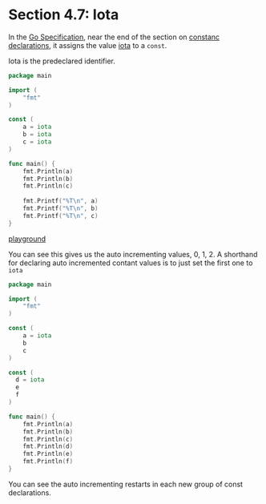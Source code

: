 # Section 4.7: Iota

In the [Go Specification](https://golang.org/ref/spec), near the end of the section on [constanc declarations](https://golang.org/ref/spec#Constant_declarations), it assigns the value [iota](https://golang.org/ref/spec#Iota) to a `const`.  
  
Iota is the predeclared identifier. 

```go
package main

import (
	"fmt"
)

const (
	a = iota
	b = iota
	c = iota
)

func main() {
	fmt.Println(a)
	fmt.Println(b)
	fmt.Println(c)
	
	fmt.Printf("%T\n", a)
	fmt.Printf("%T\n", b)
	fmt.Printf("%T\n", c)
}
```
[playground](https://play.golang.org/p/mkQlg_SX4L)  
  
You can see this gives us the auto incrementing values, 0, 1, 2. A shorthand for declaring auto incremented contant values is to just set the first one to `iota`

```go
package main

import (
	"fmt"
)

const (
	a = iota
	b
	c
)

const (
  d = iota
  e
  f
)

func main() {
	fmt.Println(a)
	fmt.Println(b)
	fmt.Println(c)
	fmt.Println(d)
	fmt.Println(e)
	fmt.Println(f)
}

```
You can see the auto incrementing restarts in each new group  of const declarations.  
